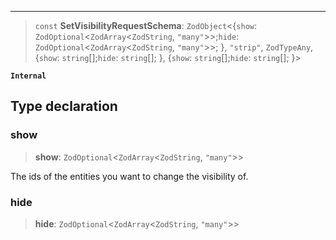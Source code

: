 ***

> `const` **SetVisibilityRequestSchema**: `ZodObject`\<\{`show`: `ZodOptional`\<`ZodArray`\<`ZodString`, `"many"`>>;`hide`: `ZodOptional`\<`ZodArray`\<`ZodString`, `"many"`>>; }, `"strip"`, `ZodTypeAny`, \{`show`: `string`\[];`hide`: `string`\[]; }, \{`show`: `string`\[];`hide`: `string`\[]; }>

**`Internal`**

## Type declaration

### show

> **show**: `ZodOptional`\<`ZodArray`\<`ZodString`, `"many"`>>

The ids of the entities you want to change the visibility of.

### hide

> **hide**: `ZodOptional`\<`ZodArray`\<`ZodString`, `"many"`>>
